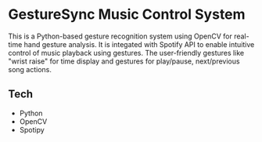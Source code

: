 # GestureSync Music Control System
This is a Python-based gesture recognition system using OpenCV for real-time hand gesture analysis.
It is integated with Spotify API to enable intuitive control of music playback using gestures.
The user-friendly gestures like "wrist raise" for time display and gestures for play/pause, next/previous song actions.



## Tech

- Python
- OpenCV
- Spotipy
